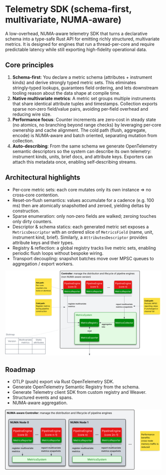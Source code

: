 # Telemetry SDK (schema‑first, multivariate, NUMA‑aware)

A low-overhead, NUMA-aware telemetry SDK that turns a declarative schema into a
type-safe Rust API for emitting richly structured, multivariate metrics. It is
designed for engines that run a thread-per-core and require predictable latency
while still exporting high-fidelity operational data.

## Core principles

1. **Schema‑first**: You declare a metric schema (attributes + instrument kinds)
   and derive strongly typed metric sets. This eliminates stringly‑typed
   lookups, guarantees field ordering, and lets downstream tooling reason about
   the data shape at compile time.
2. **Native multivariate metrics**: A metric set groups multiple instruments
   that share identical attribute tuples and timestamps. Collection exports
   sparse non‑zero field/value pairs, avoiding per‑field overhead and reducing
   wire size.
3. **Performance focus**: Counter increments are zero‑cost in steady state (no
   atomics, no branching beyond range checks) by leveraging per‑core ownership
   and cache alignment. The cold path (flush, aggregate, encode) is NUMA‑aware
   and batch oriented, separating mutation from collection.
4. **Auto‑describing**: From the same schema we generate OpenTelemetry semantic
   descriptors so the system can describe its own telemetry: instrument kinds,
   units, brief docs, and attribute keys. Exporters can attach this metadata
   once, enabling self‑describing streams.

## Architectural highlights

- Per‑core metric sets: each core mutates only its own instance => no cross‑core
  contention.
- Reset‑on‑flush semantics: values accumulate for a cadence (e.g. 100 ms) then
  are atomically snapshotted and zeroed, yielding deltas by construction.
- Sparse enumeration: only non‑zero fields are walked; zeroing touches only
  dirty counters.
- Descriptor & schema statics: each generated metric set exposes a
  `MetricsDescriptor` with an ordered slice of `MetricsField` (name, unit,
  instrument kind, brief). Similarly, a `AttributesDescriptor` provides
  attribute keys and their types.
- Registry & reflection: a global registry tracks live metric sets, enabling
  periodic flush loops without bespoke wiring.
- Transport decoupling: snapshot batches move over MPSC queues to
  aggregation / export workers.

![Architecture Phase 1](assets/Metrics%20Phase%201.svg)

## Roadmap

- OTLP (push) export via Rust OpenTelemetry SDK.
- Generate OpenTelemetry Semantic Registry from the schema.
- Generate Telemetry client SDK from custom registry and Weaver.
- Structured events and spans.
- NUMA-aware aggregation.

![Architecture Phase 2](assets/Metrics%20Phase%202.svg)
